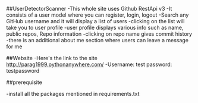 ##UserDetectorScanner
-This whole site uses Github RestApi v3
-It consists of a user model where you can register, login, logout
-Search any GitHub username and it will display a list of users
-clicking on the list will take you to user profile
-user profile displays various info such as name, public repos, Repo information
-clicking on repo name gives commit history
-there is an additional about me section where users can leave a message for me

##Website
-Here's the link to the site http://parag1999.pythonanywhere.com/
-Username: test  password: testpassword

##prerequisite

-install all the packages mentioned in requirements.txt
